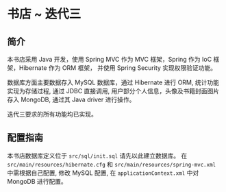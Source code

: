 # 书店 ~ 迭代三

## 简介

本书店采用 Java 开发，使用 Spring MVC 作为 MVC 框架，Spring 作为 IoC 框架，Hibernate 作为 ORM 框架，
并使用 Spring Security 实现权限验证功能。

数据库方面主要数据存入 MySQL 数据库，通过 Hibernate 进行 ORM, 统计功能实现为存储过程, 通过 JDBC 直接调用,
用户部分个人信息，头像及书籍封面图片存入 MongoDB, 通过其 Java driver 进行操作。

迭代三要求的所有功能均已实现。

## 配置指南

本书店数据库定义位于 `src/sql/init.sql` 请先以此建立数据库。
在 `src/main/resources/hibernate.cfg` 和 `src/main/resources/spring-mvc.xml` 中需根据自己配置,
修改 MySQL 配置, 在 `applicationContext.xml` 中对 MongoDB 进行配置。
